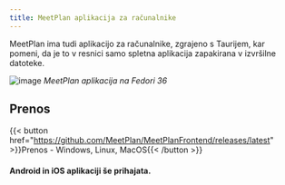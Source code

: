 ```yaml
---
title: MeetPlan aplikacija za računalnike
---
```


MeetPlan ima tudi aplikacijo za računalnike, zgrajeno s Taurijem, kar pomeni, da je to v resnici samo spletna aplikacija zapakirana v izvršilne datoteke.

![image](https://user-images.githubusercontent.com/52399966/167269792-e58dfa23-33c9-4b82-bd50-9c26b57328ac.png)
*MeetPlan aplikacija na Fedori 36*

## Prenos
{{< button href="https://github.com/MeetPlan/MeetPlanFrontend/releases/latest" >}}Prenos - Windows, Linux, MacOS{{< /button >}}

#### Android in iOS aplikaciji še prihajata.
